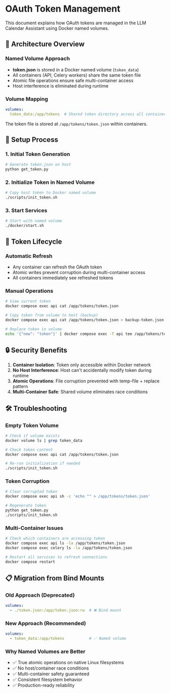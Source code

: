 # OAuth Token Management

This document explains how OAuth tokens are managed in the LLM Calendar Assistant using Docker named volumes.

## 🎯 Architecture Overview

### Named Volume Approach
- **token.json** is stored in a Docker named volume (`token_data`)
- All containers (API, Celery workers) share the same token file
- Atomic file operations ensure safe multi-container access
- Host interference is eliminated during runtime

### Volume Mapping
```yaml
volumes:
  token_data:/app/tokens  # Shared token directory across all containers
```

The token file is stored at `/app/tokens/token.json` within containers.

## 🚀 Setup Process

### 1. Initial Token Generation
```bash
# Generate token.json on host
python get_token.py
```

### 2. Initialize Token in Named Volume
```bash
# Copy host token to Docker named volume
./scripts/init_token.sh
```

### 3. Start Services
```bash
# Start with named volume
./docker/start.sh
```

## 🔄 Token Lifecycle

### Automatic Refresh
- Any container can refresh the OAuth token
- Atomic writes prevent corruption during multi-container access
- All containers immediately see refreshed tokens

### Manual Operations
```bash
# View current token
docker compose exec api cat /app/tokens/token.json

# Copy token from volume to host (backup)
docker compose exec api cat /app/tokens/token.json > backup-token.json

# Replace token in volume
echo '{"new": "token"}' | docker compose exec -T api tee /app/tokens/token.json
```

## 🔒 Security Benefits

1. **Container Isolation**: Token only accessible within Docker network
2. **No Host Interference**: Host can't accidentally modify token during runtime  
3. **Atomic Operations**: File corruption prevented with temp-file + replace pattern
4. **Multi-Container Safe**: Shared volume eliminates race conditions

## 🛠️ Troubleshooting

### Empty Token Volume
```bash
# Check if volume exists
docker volume ls | grep token_data

# Check token content
docker compose exec api cat /app/tokens/token.json

# Re-run initialization if needed
./scripts/init_token.sh
```

### Token Corruption
```bash
# Clear corrupted token
docker compose exec api sh -c 'echo "" > /app/tokens/token.json'

# Regenerate token
python get_token.py
./scripts/init_token.sh
```

### Multi-Container Issues
```bash
# Check which containers are accessing token
docker compose exec api ls -la /app/tokens/token.json
docker compose exec celery ls -la /app/tokens/token.json

# Restart all services to refresh connections
docker compose restart
```

## 📋 Migration from Bind Mounts

### Old Approach (Deprecated)
```yaml
volumes:
  - ./token.json:/app/token.json:rw  # ❌ Bind mount
```

### New Approach (Recommended)
```yaml
volumes:
  - token_data:/app/tokens           # ✅ Named volume
```

### Why Named Volumes are Better
- ✅ True atomic operations on native Linux filesystems
- ✅ No host/container race conditions  
- ✅ Multi-container safety guaranteed
- ✅ Consistent filesystem behavior
- ✅ Production-ready reliability 